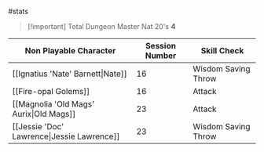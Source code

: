 #stats 

> [!important] Total Dungeon Master Nat 20's
> **4**

| Non Playable Character                     | Session Number | Skill Check         |
| ------------------------------------------ | -------------- | ------------------- |
| [[Ignatius 'Nate' Barnett\|Nate]]          | 16             | Wisdom Saving Throw |
| [[Fire-opal Golems]]                       | 16             | Attack              |
| [[Magnolia 'Old Mags' Aurix\|Old Mags]]    | 23             | Attack              |
| [[Jessie 'Doc' Lawrence\|Jessie Lawrence]] | 23             | Wisdom Saving Throw |

